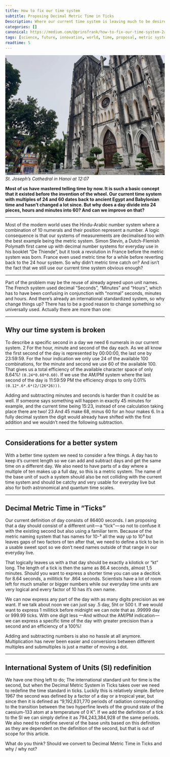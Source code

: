 ```yaml
---
title: How to fix our time system
subtitle: Proposing Decimal Metric Time in Ticks
Description: Where our current time system is leaving much to be desired, i am taking a deep dive in what is wrong and how we can fix it. I am proposing an alternative with Decimal Metric Time in Ticks.
categories: []
canonical: https://medium.com/@prinsfrank/how-to-fix-our-time-system-2a4cedb8260b
tags: [science, future, innovation, world, time, proposal, metric system, decimal, standards]
readtime: 5
---
```


![St Joseph's cathedral hanoi](/images/2019/01/header_time_system.jpg)
_St. Joseph’s Cathedral in Hanoi at 12:07_

**Most of us have mastered telling time by now. It is such a basic concept that it existed before the invention of the wheel. Our current time system with multiples of 24 and 60 dates back to ancient Egypt and Babylonian time and hasn’t changed a lot since. But why does a day divide into 24 pieces, hours and minutes into 60? And can we improve on that?**

---

Most of the modern world uses the Hindu-Arabic number system where a combination of 10 numerals and their position represent a number. A logic consequence is that our systems of measurements are decimalised too with the best example being the metric system. Simon Stevin, a Dutch-Flemish Polymath first came up with decimal number systems for everyday use in his booklet “De Thiende”, but it took a revolution in France before the metric system was born. France even used metric time for a while before reverting back to the 24 hour system. So why didn’t metric time catch on? And isn’t the fact that we still use our current time system obvious enough?

---

Part of the problem may be the reuse of already agreed upon unit names. The French system used decimal “Seconds”, “Minutes” and “Hours”, which has to have been confusing in conjunction with “normal” seconds, minutes and hours. And there’s already an international standardized system, so why change things up? There has to be a good reason to change something so universally used. Actually there are more than one:

---

## Why our time system is broken
To describe a specific second in a day we need 6 numerals in our current system. 2 For the hour, minute and second of the day each. As we all know the first second of the day is represented by 00:00:00, the last one by 23:59:59. For the hour indication we only use 24 of the available 100 combinations, for the minute and second we use 60 of the available 100. That gives us a total efficiency of the available character space of only 8.64%! `(0.24*0.60*0.60)`. If we use the AM/PM system where the last second of the day is 11:59:59 PM the efficiency drops to only 0.01% `(0.12*.6*.6*(2/(26*26)))`.

Adding and subtracting minutes and seconds is harder than it could be as well. If someone says something will happen in exactly 45 minutes for example, and the current time being 15:23, instead of one calculation taking place there are two! 23 And 45 make 68, minus 60 for an hour makes 6. In a fully decimal system the digit would already have shifted with the first addition and we wouldn’t need the following subtraction.

---

## Considerations for a better system
With a better time system we need to consider a few things. A day has to keep it’s current length so we can add and subtract days and get the same time on a different day. We also need to have parts of a day where a multiple of ten makes up a full day, so this is a metric system. The name of the base unit of such a system should also be not colliding with the current time system and should be catchy and very usable for everyday live but also for both astronomical and quantum time scales.

---

## Decimal Metric Time in “Ticks”
Our current definition of day consists of 86400 seconds. I am proposing that a day should consist of a different unit — a “tick” — so not to confuse it with the existing second but also using a familiar term. Because of the metric naming system that has names for 10-³ all the way up to 10³ but leaves gaps of two factors of ten after that, we need to define a tick to be in a usable sweet spot so we don’t need names outside of that range in our everyday live.

That logically leaves us with a that day should be exactly a kilotick or “kt” long. The length of a tick is then the same as 86.4 seconds, almost 1,5 minutes. Should you want to express a shorter time you can use a decitick for 8.64 seconds, a millitick for .864 seconds. Scientists have a lot of room left for much smaller or bigger numbers while our everyday time units are very logical and every factor of 10 has it’s own name.

We can now express any part of the day with as many digits precision as we want. If we talk about noon we can just say .5 day, 5ht or 500 t. If we would want to express 1 millitick before midnight we can note that as .99999 day or 999.99 ticks. With one digit less —And without the AM/PM indication — we can express a specific time of the day with greater precision than a second and an efficiency of a 100%!

Adding and subtracting numbers is also no hassle at all anymore. Multiplication has never been easier and conversions between different multiples and submultiples is just a matter of moving a dot.

---

## International System of Units (SI) redefinition
We have one thing left to do; The international standard unit for time is the second, but when the Decimal Metric System in Ticks takes over we need to redefine the time standard in ticks. Luckily this is relatively simple. Before 1967 the second was defined by a factor of a day or a tropical year, but since then it is defined as “9,192,631,770 periods of radiation corresponding to the transition between the two hyperfine levels of the ground state of the caesium-133 atom at a temperature of 0 K”. If we add the definition of a tick to the SI we can simply define it as 794,243,384,928 of the same periods. We also need to redefine several of the base units based on this definition as they are dependent on the definition of the second, but that is out of scope for this article.

What do you think? Should we convert to Decimal Metric Time in Ticks and why / why not?